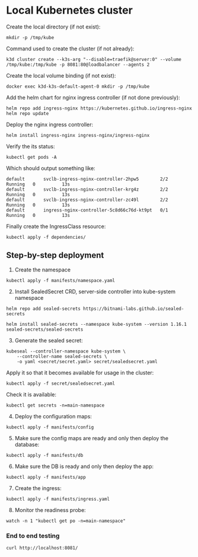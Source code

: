 # Local Kubernetes cluster
Create the local directory (if not exist):
```
mkdir -p /tmp/kube
```
Command used to create the cluster (if not already):
```
k3d cluster create --k3s-arg "--disable=traefik@server:0" --volume /tmp/kube:/tmp/kube -p 8081:80@loadbalancer --agents 2
```
Create the local volume binding (if not exist):
```
docker exec k3d-k3s-default-agent-0 mkdir -p /tmp/kube
```
Add the helm chart for nginx ingress controller (if not done previously):
```
helm repo add ingress-nginx https://kubernetes.github.io/ingress-nginx
helm repo update
```
Deploy the nginx ingress controller:
```
helm install ingress-nginx ingress-nginx/ingress-nginx
```
Verify the its status:
```
kubectl get pods -A
```
Which should output something like:
```
default       svclb-ingress-nginx-controller-2hpw5        2/2     Running   0          13s
default       svclb-ingress-nginx-controller-krg4z        2/2     Running   0          13s
default       svclb-ingress-nginx-controller-zc49l        2/2     Running   0          13s
default       ingress-nginx-controller-5c8d66c76d-kt9pt   0/1     Running   0          13s
```
Finally create the IngressClass resource:
```
kubectl apply -f dependencies/
```
## Step-by-step deployment
1. Create the namespace
```
kubectl apply -f manifests/namespace.yaml
```
2. Install SealedSecret CRD, server-side controller into kube-system namespace
```
helm repo add sealed-secrets https://bitnami-labs.github.io/sealed-secrets

helm install sealed-secrets --namespace kube-system --version 1.16.1 sealed-secrets/sealed-secrets
```
3. Generate the sealed secret:
```
kubeseal --controller-namespace kube-system \
    --controller-name sealed-secrets \
    -o yaml <secret/secret.yaml> secret/sealedsecret.yaml
```
Apply it so that it becomes available for usage in the cluster:
```
kubectl apply -f secret/sealedsecret.yaml
```
Check it is available:
```
kubectl get secrets -n=main-namespace
```
4. Deploy the configuration maps:
```
kubectl apply -f manifests/config
```
5. Make sure the config maps are ready and only then deploy the database:
```
kubectl apply -f manifests/db
```
6. Make sure the DB is ready and only then deploy the app:
```
kubectl apply -f manifests/app
```
7. Create the ingress:
```
kubectl apply -f manifests/ingress.yaml
```
8. Monitor the readiness probe:
```
watch -n 1 "kubectl get po -n=main-namespace" 
```
### End to end testing
```
curl http://localhost:8081/
```